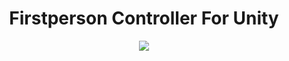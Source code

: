 <h1 align="center">
  Firstperson Controller For Unity
</h1>

<p align="center">
  <img src="https://img.shields.io/badge/Engine-Unity-red?style=for-the-badge&logo=unity">
</p>
